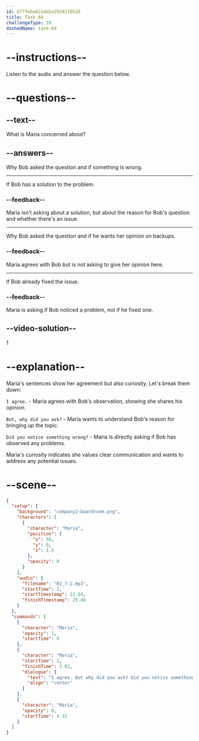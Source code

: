 ```yaml
---
id: 677feba621dd1e2924210526
title: Task 64
challengeType: 19
dashedName: task-64
---
```


<!-- (Audio) Maria: I agree. But, why did you ask? Did you notice something wrong? -->

# --instructions--

Listen to the audio and answer the question below.

# --questions--

## --text--

What is Maria concerned about?

## --answers--

Why Bob asked the question and if something is wrong.

---

If Bob has a solution to the problem.

### --feedback--

Maria isn't asking about a solution, but about the reason for Bob's question and whether there's an issue.

---

Why Bob asked the question and if he wants her opinion on backups.

### --feedback--

Maria agrees with Bob but is not asking to give her opinion here.

---

If Bob already fixed the issue.

### --feedback--

Maria is asking if Bob noticed a problem, not if he fixed one.

## --video-solution--

1

# --explanation--

Maria's sentences show her agreement but also curiosity. Let's break them down:

`I agree.` - Maria agrees with Bob's observation, showing she shares his opinion.

`But, why did you ask?` - Maria wants to understand Bob's reason for bringing up the topic.

`Did you notice something wrong?` - Maria is directly asking if Bob has observed any problems.

Maria's curiosity indicates she values clear communication and wants to address any potential issues.

# --scene--

```json
{
  "setup": {
    "background": "company2-boardroom.png",
    "characters": [
      {
        "character": "Maria",
        "position": {
          "x": 50,
          "y": 0,
          "z": 1.5
        },
        "opacity": 0
      }
    ],
    "audio": {
      "filename": "B1_7-2.mp3",
      "startTime": 1,
      "startTimestamp": 22.64,
      "finishTimestamp": 25.46
    }
  },
  "commands": [
    {
      "character": "Maria",
      "opacity": 1,
      "startTime": 0
    },
    {
      "character": "Maria",
      "startTime": 1,
      "finishTime": 3.82,
      "dialogue": {
        "text": "I agree. But why did you ask? Did you notice something wrong?",
        "align": "center"
      }
    },
    {
      "character": "Maria",
      "opacity": 0,
      "startTime": 4.32
    }
  ]
}
```
